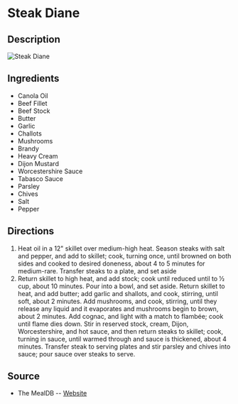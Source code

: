 # Steak Diane

## Description
![Steak Diane](https://www.themealdb.com/images/media/meals/vussxq1511882648.jpg "Steak Diane")

## Ingredients
- Canola Oil
- Beef Fillet
- Beef Stock
- Butter
- Garlic
- Challots
- Mushrooms
- Brandy
- Heavy Cream
- Dijon Mustard
- Worcestershire Sauce
- Tabasco Sauce
- Parsley
- Chives
- Salt
- Pepper

## Directions
1. Heat oil in a 12" skillet over medium-high heat. Season steaks with salt and pepper, and add to skillet; cook, turning once, until browned on both sides and cooked to desired doneness, about 4 to 5 minutes for medium-rare. Transfer steaks to a plate, and set aside
2. Return skillet to high heat, and add stock; cook until reduced until to 1⁄2 cup, about 10 minutes. Pour into a bowl, and set aside. Return skillet to heat, and add butter; add garlic and shallots, and cook, stirring, until soft, about 2 minutes. Add mushrooms, and cook, stirring, until they release any liquid and it evaporates and mushrooms begin to brown, about 2 minutes. Add cognac, and light with a match to flambée; cook until flame dies down. Stir in reserved stock, cream, Dijon, Worcestershire, and hot sauce, and then return steaks to skillet; cook, turning in sauce, until warmed through and sauce is thickened, about 4 minutes. Transfer steak to serving plates and stir parsley and chives into sauce; pour sauce over steaks to serve.

## Source

- The MealDB -- [Website](https://themealdb.com/)
